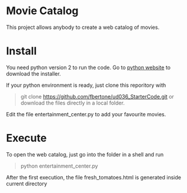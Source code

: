 # Movie Catalog

This project allows anybody to create a web catalog of movies.

# Install

You need python version 2 to run the code.
Go to [python website](https://www.python.org/downloads/) to download the installer.

If your python environment is ready, just clone this reporitory with 
> git clone https://github.com/fbertone/ud036_StarterCode.git
or download the files directly in a local folder.

Edit the file entertainment_center.py to add your favourite movies.

# Execute

To open the web catalog, just go into the folder in a shell and run
> python entertainment_center.py

After the first execution, the file fresh_tomatoes.html is generated inside current directory
